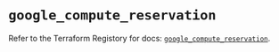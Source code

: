 # `google_compute_reservation`

Refer to the Terraform Registory for docs: [`google_compute_reservation`](https://registry.terraform.io/providers/hashicorp/google-beta/4.84.0/docs/resources/google_compute_reservation).
